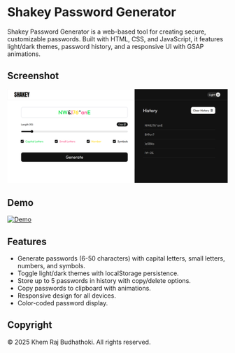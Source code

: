 # Shakey Password Generator

Shakey Password Generator is a web-based tool for creating secure, customizable passwords. Built with HTML, CSS, and JavaScript, it features light/dark themes, password history, and a responsive UI with GSAP animations.

## Screenshot

![Shakey Password Generator Screenshot](screenshots/shakey.png)

## Demo

[![Demo](https://img.shields.io/badge/Demo-View%20Demo-blue)](https://heykhem.github.io/random-password-generator)

## Features

- Generate passwords (6-50 characters) with capital letters, small letters, numbers, and symbols.
- Toggle light/dark themes with localStorage persistence.
- Store up to 5 passwords in history with copy/delete options.
- Copy passwords to clipboard with animations.
- Responsive design for all devices.
- Color-coded password display.

## Copyright

© 2025 Khem Raj Budhathoki. All rights reserved.
